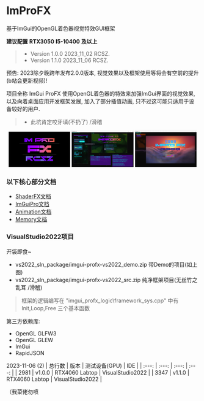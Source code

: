 # ImProFX

基于ImGui的OpenGL着色器视觉特效GUI框架

**建议配置** **RTX3050** **I5-10400** **及以上**

>- Version 1.0.0 2023_11_02 RCSZ.
>- Version 1.1.0 2023_11_06 RCSZ.

预告: 2023除夕晚跨年发布2.0.0版本, 视觉效果以及框架使用等将会有空前的提升(b站会更新视频)!

项目全称 ImGui ProFX 使用OpenGL着色器的特效来加强ImGui界面的视觉效果, 以及向着桌面应用开发框架发展, 加入了部分插值动画, 只不过这可能只适用于设备较好的用户.

> - 此坑肯定咬牙填(不扔了) /滑稽

<p align="center">
  <img src="docs/improfx_logo.png" style="width:32%;"/>
  <img src="docs/improfx_demo1.0.png" style="width:32%;"/>
  <img src="docs/improfx_demo1.1.png" style="width:32%;"/>
</p>

### 以下核心部分文档
- [ShaderFX文档](docs/improfx_shaderfx.md)
- [ImGuiPro文档](docs/improfx_imguipro.md)
- [Animation文档](docs/improfx_animation.md)
- [Memory文档](docs/improfx_memory.md)

### VisualStudio2022项目
开袋即食~
- vs2022_sln_package/imgui-profx-vs2022_demo.zip 带Demo的项目(如上图)
- vs2022_sln_package/imgui-profx-vs2022_src.zip 纯净框架项目(无丝竹之乱耳 /滑稽)

> 框架的逻辑编写在 "imgui_profx_logic\framework_sys.cpp" 中有 Init,Loop,Free 三个基本函数

第三方依赖库:
- OpenGL GLFW3
- OpenGL GLEW
- ImGui
- RapidJSON

2023-11-06 (2)
| 总行数 | 版本 | 测试设备(GPU) | IDE |
| :---: | :---: | :---: | :---: |
| 2981 | v1.0.0 | RTX4060 Labtop | VisualStudio2022 |
| 3347 | v1.1.0 | RTX4060 Labtop | VisualStudio2022 |

（我菜佬勿喷

